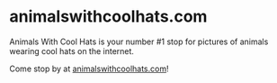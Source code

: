 # animalswithcoolhats.com

Animals With Cool Hats is your number #1 stop for pictures of animals wearing cool hats on the internet.
  
  
Come stop by at [animalswithcoolhats.com](https://animalswithcoolhats.com)!